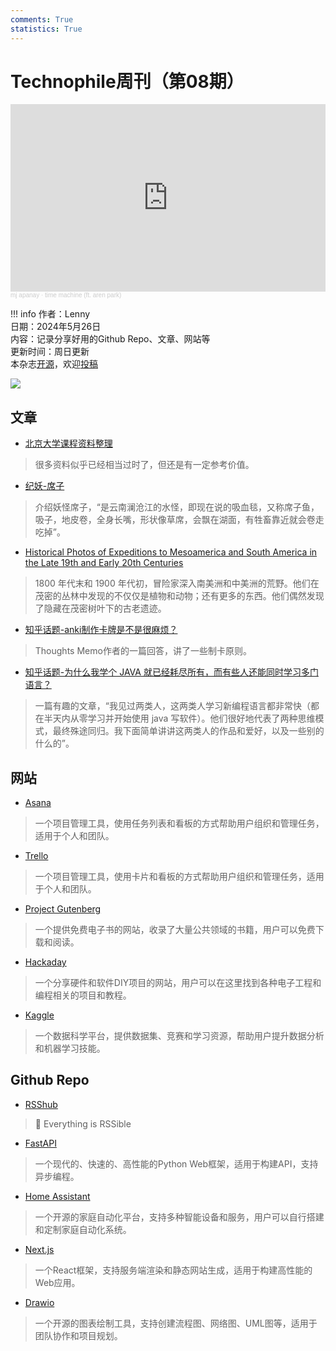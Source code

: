 ```yaml
---
comments: True
statistics: True
---
```


# Technophile周刊（第08期）

<iframe width="100%" height="300" scrolling="no" frameborder="no" allow="autoplay" src="https://w.soundcloud.com/player/?url=https%3A//api.soundcloud.com/tracks/643148646&color=%23ff5500&auto_play=false&hide_related=false&show_comments=true&show_user=true&show_reposts=false&show_teaser=true&visual=true"></iframe><div style="font-size: 10px; color: #cccccc;line-break: anywhere;word-break: normal;overflow: hidden;white-space: nowrap;text-overflow: ellipsis; font-family: Interstate,Lucida Grande,Lucida Sans Unicode,Lucida Sans,Garuda,Verdana,Tahoma,sans-serif;font-weight: 100;"><a href="https://soundcloud.com/mjapanay" title="mj apanay" target="_blank" style="color: #cccccc; text-decoration: none;">mj apanay</a> · <a href="https://soundcloud.com/mjapanay/timemachine" title="time machine (ft. aren park)" target="_blank" style="color: #cccccc; text-decoration: none;">time machine (ft. aren park)</a></div>

!!! info
    作者：Lenny<br>
    日期：2024年5月26日<br>
    内容：记录分享好用的Github Repo、文章、网站等<br>
    更新时间：周日更新<br>
    本杂志[开源](https://github.com/LennyChenLaw/Weekly)，欢迎[投稿](https://github.com/LennyChenLaw/Weekly/issues)<br>

![](https://s2.loli.net/2024/05/27/ev8JxZIFo9HqY3z.png)
## 文章
+ [北京大学课程资料整理](https://lib-pku.github.io/)
>很多资料似乎已经相当过时了，但还是有一定参考价值。

+ [纪妖-席子](https://cbaigui.com/monster/3021?page=1)
>介绍妖怪席子，“是云南澜沧江的水怪，即现在说的吸血毯，又称席子鱼，吸子，地皮卷，全身长嘴，形状像草席，会飘在湖面，有牲畜靠近就会卷走吃掉”。

+ [Historical Photos of Expeditions to Mesoamerica and South America in the Late 19th and Early 20th Centuries](https://rarehistoricalphotos.com/mesoamerica-south-america-expeditions-photos/)
>1800 年代末和 1900 年代初，冒险家深入南美洲和中美洲的荒野。他们在茂密的丛林中发现的不仅仅是植物和动物；还有更多的东西。他们偶然发现了隐藏在茂密树叶下的古老遗迹。

+ [知乎话题-anki制作卡牌是不是很麻烦？](https://www.zhihu.com/question/384325364/answer/3509451425)
> Thoughts Memo作者的一篇回答，讲了一些制卡原则。

+ [知乎话题-为什么我学个 JAVA 就已经耗尽所有，而有些人还能同时学习多门语言？](https://www.zhihu.com/question/485917018/answer/3509746624)
> 一篇有趣的文章，“我见过两类人，这两类人学习新编程语言都非常快（都在半天内从零学习并开始使用 java 写软件）。他们很好地代表了两种思维模式，最终殊途同归。我下面简单讲讲这两类人的作品和爱好，以及一些别的什么的”。

## 网站
+ [Asana](https://asana.com/)
>一个项目管理工具，使用任务列表和看板的方式帮助用户组织和管理任务，适用于个人和团队。
+ [Trello](https://www.trello.com/)
>一个项目管理工具，使用卡片和看板的方式帮助用户组织和管理任务，适用于个人和团队。
+ [Project Gutenberg](https://www.gutenberg.org/)
>一个提供免费电子书的网站，收录了大量公共领域的书籍，用户可以免费下载和阅读。
+ [Hackaday](https://hackaday.com/)
>一个分享硬件和软件DIY项目的网站，用户可以在这里找到各种电子工程和编程相关的项目和教程。
+ [Kaggle](https://www.kaggle.com/)
>一个数据科学平台，提供数据集、竞赛和学习资源，帮助用户提升数据分析和机器学习技能。

## Github Repo
+ [RSShub](https://github.com/DIYgod/RSSHub)
>🧡 Everything is RSSible
+ [FastAPI](https://github.com/tiangolo/fastapi)
>一个现代的、快速的、高性能的Python Web框架，适用于构建API，支持异步编程。
+ [Home Assistant](https://github.com/home-assistant/core)
>一个开源的家庭自动化平台，支持多种智能设备和服务，用户可以自行搭建和定制家庭自动化系统。
+ [Next.js](https://github.com/vercel/next.js)
>一个React框架，支持服务端渲染和静态网站生成，适用于构建高性能的Web应用。
+ [Drawio](https://github.com/jgraph/drawio)
>一个开源的图表绘制工具，支持创建流程图、网络图、UML图等，适用于团队协作和项目规划。